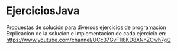 # EjerciciosJava
Propuestas de solución para diversos ejercicios de programación
Explicacion de la solucion e implementacion de cada ejercicio en: 
https://www.youtube.com/channel/UCc37GvF1l8KD8XNnZOwh7gQ
